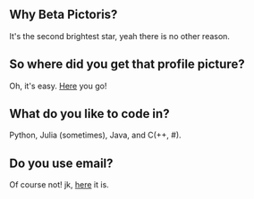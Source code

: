 ## Why Beta Pictoris? 
It's the second brightest star, yeah there is no other reason.

## So where did you get that profile picture? 
Oh, it's easy. [Here](http://www.just-google.it?s=space%20pictures%20and%20stuff) you go! 

## What do you like to code in? 
Python, Julia (sometimes), Java, and C(++, #).

## Do you use email?
Of course not! jk, [here](mailto:mrhallway@protonmail.com) it is. 


